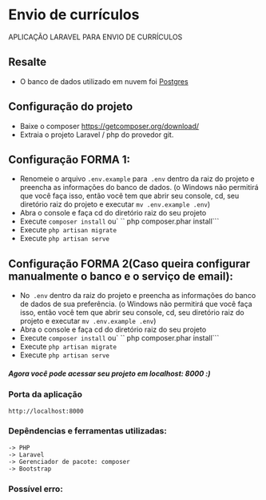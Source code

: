 # Envio de currículos

APLICAÇÃO LARAVEL PARA ENVIO DE CURRÍCULOS

## Resalte

- O banco de dados utilizado em nuvem foi [Postgres](https://www.postgresql.org/)



## Configuração do projeto
- Baixe o composer https://getcomposer.org/download/
- Extraia o projeto Laravel / php do provedor git.


## Configuração FORMA 1:
- Renomeie o arquivo `.env.example` para` .env` dentro da raiz do projeto e preencha as informações do banco de dados.
  (o Windows não permitirá que você faça isso, então você tem que abrir seu console, cd, seu diretório raiz do projeto e executar `mv .env.example .env`)
- Abra o console e faça cd do diretório raiz do seu projeto
- Execute `composer install` ou` `` php composer.phar install```
- Execute `php artisan migrate`
- Execute `php artisan serve`



## Configuração FORMA 2(Caso queira configurar manualmente o banco e o serviço de email):
- No` .env` dentro da raiz do projeto e preencha as informações do banco de dados de sua preferência.
  (o Windows não permitirá que você faça isso, então você tem que abrir seu console, cd, seu diretório raiz do projeto e executar `mv .env.example .env`)
- Abra o console e faça cd do diretório raiz do seu projeto
- Execute `composer install` ou` `` php composer.phar install```
- Execute `php artisan migrate`
- Execute `php artisan serve`

##### Agora você pode acessar seu projeto em localhost: 8000 :)

### Porta da aplicação 

```
http://localhost:8000
```


### Depêndencias e ferramentas utilizadas:

```
-> PHP
-> Laravel
-> Gerenciador de pacote: composer
-> Bootstrap
```

### Possível erro:
